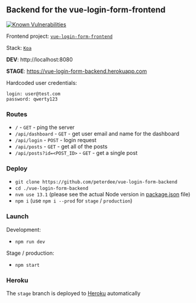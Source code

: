 ## Backend for the vue-login-form-frontend

[![Known Vulnerabilities](https://snyk.io/test/github/peterdee/vue-login-form-backend/badge.svg?targetFile=package.json)](https://snyk.io/test/github/peterdee/vue-login-form-backend?targetFile=package.json)

Frontend project: [`vue-login-form-frontend`](https://github.com/peterdee/vue-login-form-frontend)

Stack: [`Koa`](https://koajs.com)

**DEV**: http://localhost:8080

**STAGE**: https://vue-login-form-backend.herokuapp.com

Hardcoded user credentials:
```text
login: user@test.com
password: qwerty123
```

### Routes

- `/` - `GET` - ping the server
- `/api/dashboard` - `GET` - get user email and name for the dashboard
- `/api/login` - `POST` - login request
- `/api/posts` - `GET` - get all of the posts
- `/api/posts?id=<POST_ID>` - `GET` - get a single post

### Deploy

- `git clone https://github.com/peterdee/vue-login-form-backend`
- `cd ./vue-login-form-backend`
- `nvm use 13.1` (please see the actual Node version in [package.json](package.json) file)
- `npm i` (use `npm i --prod` for `stage` / `production`)

### Launch

Development:

- `npm run dev`

Stage / production:

- `npm start`

### Heroku

The `stage` branch is deployed to [Heroku](https://herokuapp.com/) automatically

